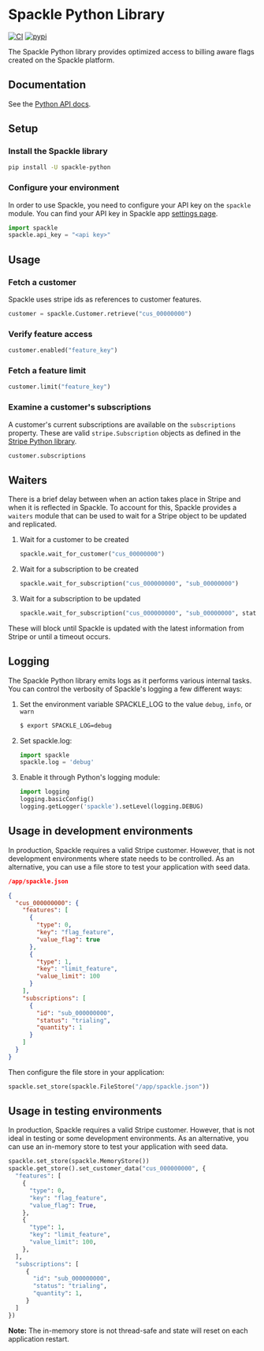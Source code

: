 # Spackle Python Library

[![CI](https://github.com/spackleso/spackle-python/actions/workflows/test.yml/badge.svg)](https://github.com/spackleso/spackle-python/actions/workflows/test.yml) [![pypi](https://img.shields.io/pypi/v/spackle-python.svg)](https://pypi.python.org/pypi/spackle-python)

The Spackle Python library provides optimized access to billing aware flags created on the Spackle platform.

## Documentation

See the [Python API docs](https://docs.spackle.so/python).

## Setup

### Install the Spackle library

```sh
pip install -U spackle-python
```

### Configure your environment
In order to use Spackle, you need to configure your API key on the `spackle` module. You can find your API key in Spackle app [settings page](https://dashboard.stripe.com/settings/apps/so.spackle.stripe).

```python
import spackle
spackle.api_key = "<api key>"
```

## Usage

### Fetch a customer

Spackle uses stripe ids as references to customer features.

```python
customer = spackle.Customer.retrieve("cus_00000000")
```

### Verify feature access

```python
customer.enabled("feature_key")
```

### Fetch a feature limit

```python
customer.limit("feature_key")
```

### Examine a customer's subscriptions

A customer's current subscriptions are available on the `subscriptions` property. These are valid `stripe.Subscription` objects as defined in the [Stripe Python library](https://stripe.com/docs/api/subscriptions/object?lang=python).

```python
customer.subscriptions
```

## Waiters

There is a brief delay between when an action takes place in Stripe and when it is reflected in Spackle. To account for this, Spackle provides a `waiters` module that can be used to wait for a Stripe object to be updated and replicated.

1. Wait for a customer to be created
   ```python
   spackle.wait_for_customer("cus_00000000")
   ```
2. Wait for a subscription to be created
   ```python
   spackle.wait_for_subscription("cus_000000000", "sub_00000000")
   ```
3. Wait for a subscription to be updated
   ```python
   spackle.wait_for_subscription("cus_000000000", "sub_00000000", status="active")
   ```

These will block until Spackle is updated with the latest information from Stripe or until a timeout occurs.


## Logging
The Spackle Python library emits logs as it performs various internal tasks. You can control the verbosity of Spackle's logging a few different ways:

1. Set the environment variable SPACKLE_LOG to the value `debug`, `info`, or `warn`

   ```sh
   $ export SPACKLE_LOG=debug
   ```

2. Set spackle.log:

   ```python
   import spackle
   spackle.log = 'debug'
   ```

3. Enable it through Python's logging module:

   ```python
   import logging
   logging.basicConfig()
   logging.getLogger('spackle').setLevel(logging.DEBUG)
   ```


## Usage in development environments

In production, Spackle requires a valid Stripe customer. However, that is not development environments where state needs to be controlled. As an alternative, you can use a file store to test your application with seed data.

```json
/app/spackle.json

{
  "cus_000000000": {
    "features": [
      {
        "type": 0,
        "key": "flag_feature",
        "value_flag": true
      },
      {
        "type": 1,
        "key": "limit_feature",
        "value_limit": 100
      }
    ],
    "subscriptions": [
      {
        "id": "sub_000000000",
        "status": "trialing",
        "quantity": 1
      }
    ]
  }
}
```

Then configure the file store in your application:

```python
spackle.set_store(spackle.FileStore("/app/spackle.json"))
```


## Usage in testing environments

In production, Spackle requires a valid Stripe customer. However, that is not ideal in testing or some development environments. As an alternative, you can use an in-memory store to test your application with seed data.

```python
spackle.set_store(spackle.MemoryStore())
spackle.get_store().set_customer_data("cus_000000000", {
  "features": [
    {
      "type": 0,
      "key": "flag_feature",
      "value_flag": True,
    },
    {
      "type": 1,
      "key": "limit_feature",
      "value_limit": 100,
    },
  ],
  "subscriptions": [
     {
       "id": "sub_000000000",
       "status": "trialing",
       "quantity": 1,
     }
  ]
})
```

**Note:** The in-memory store is not thread-safe and state will reset on each application restart.